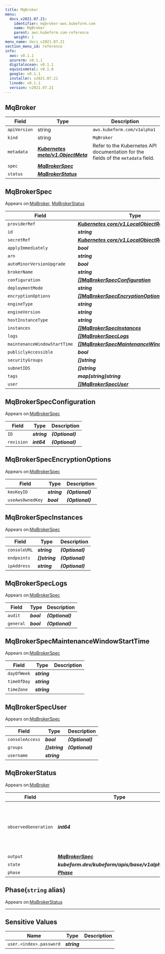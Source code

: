 ```yaml
---
title: MqBroker
menu:
  docs_v2021.07.21:
    identifier: mqbroker-aws.kubeform.com
    name: MqBroker
    parent: aws.kubeform.com-reference
    weight: 1
menu_name: docs_v2021.07.21
section_menu_id: reference
info:
  aws: v0.1.1
  azurerm: v0.1.1
  digitalocean: v0.1.1
  equinixmetal: v0.1.0
  google: v0.1.1
  installer: v2021.07.21
  linode: v0.1.1
  version: v2021.07.21
---
```


## MqBroker
| Field | Type | Description |
| ------ | ----- | ----------- |
| `apiVersion` | string | `aws.kubeform.com/v1alpha1` |
|    `kind` | string | `MqBroker` |
| `metadata` | ***[Kubernetes meta/v1.ObjectMeta](https://v1-18.docs.kubernetes.io/docs/reference/generated/kubernetes-api/v1.18/#objectmeta-v1-meta)***|Refer to the Kubernetes API documentation for the fields of the `metadata` field.|
| `spec` | ***[MqBrokerSpec](#mqbrokerspec)***||
| `status` | ***[MqBrokerStatus](#mqbrokerstatus)***||
## MqBrokerSpec

Appears on:[MqBroker](#mqbroker), [MqBrokerStatus](#mqbrokerstatus)

| Field | Type | Description |
| ------ | ----- | ----------- |
| `providerRef` | ***[Kubernetes core/v1.LocalObjectReference](https://v1-18.docs.kubernetes.io/docs/reference/generated/kubernetes-api/v1.18/#localobjectreference-v1-core)***||
| `id` | ***string***||
| `secretRef` | ***[Kubernetes core/v1.LocalObjectReference](https://v1-18.docs.kubernetes.io/docs/reference/generated/kubernetes-api/v1.18/#localobjectreference-v1-core)***||
| `applyImmediately` | ***bool***| ***(Optional)*** |
| `arn` | ***string***| ***(Optional)*** |
| `autoMinorVersionUpgrade` | ***bool***| ***(Optional)*** |
| `brokerName` | ***string***||
| `configuration` | ***[[]MqBrokerSpecConfiguration](#mqbrokerspecconfiguration)***| ***(Optional)*** |
| `deploymentMode` | ***string***| ***(Optional)*** |
| `encryptionOptions` | ***[[]MqBrokerSpecEncryptionOptions](#mqbrokerspecencryptionoptions)***| ***(Optional)*** |
| `engineType` | ***string***||
| `engineVersion` | ***string***||
| `hostInstanceType` | ***string***||
| `instances` | ***[[]MqBrokerSpecInstances](#mqbrokerspecinstances)***| ***(Optional)*** |
| `logs` | ***[[]MqBrokerSpecLogs](#mqbrokerspeclogs)***| ***(Optional)*** |
| `maintenanceWindowStartTime` | ***[[]MqBrokerSpecMaintenanceWindowStartTime](#mqbrokerspecmaintenancewindowstarttime)***| ***(Optional)*** |
| `publiclyAccessible` | ***bool***| ***(Optional)*** |
| `securityGroups` | ***[]string***||
| `subnetIDS` | ***[]string***| ***(Optional)*** |
| `tags` | ***map[string]string***| ***(Optional)*** |
| `user` | ***[[]MqBrokerSpecUser](#mqbrokerspecuser)***||
## MqBrokerSpecConfiguration

Appears on:[MqBrokerSpec](#mqbrokerspec)

| Field | Type | Description |
| ------ | ----- | ----------- |
| `ID` | ***string***| ***(Optional)*** |
| `revision` | ***int64***| ***(Optional)*** |
## MqBrokerSpecEncryptionOptions

Appears on:[MqBrokerSpec](#mqbrokerspec)

| Field | Type | Description |
| ------ | ----- | ----------- |
| `kmsKeyID` | ***string***| ***(Optional)*** |
| `useAwsOwnedKey` | ***bool***| ***(Optional)*** |
## MqBrokerSpecInstances

Appears on:[MqBrokerSpec](#mqbrokerspec)

| Field | Type | Description |
| ------ | ----- | ----------- |
| `consoleURL` | ***string***| ***(Optional)*** |
| `endpoints` | ***[]string***| ***(Optional)*** |
| `ipAddress` | ***string***| ***(Optional)*** |
## MqBrokerSpecLogs

Appears on:[MqBrokerSpec](#mqbrokerspec)

| Field | Type | Description |
| ------ | ----- | ----------- |
| `audit` | ***bool***| ***(Optional)*** |
| `general` | ***bool***| ***(Optional)*** |
## MqBrokerSpecMaintenanceWindowStartTime

Appears on:[MqBrokerSpec](#mqbrokerspec)

| Field | Type | Description |
| ------ | ----- | ----------- |
| `dayOfWeek` | ***string***||
| `timeOfDay` | ***string***||
| `timeZone` | ***string***||
## MqBrokerSpecUser

Appears on:[MqBrokerSpec](#mqbrokerspec)

| Field | Type | Description |
| ------ | ----- | ----------- |
| `consoleAccess` | ***bool***| ***(Optional)*** |
| `groups` | ***[]string***| ***(Optional)*** |
| `username` | ***string***||
## MqBrokerStatus

Appears on:[MqBroker](#mqbroker)

| Field | Type | Description |
| ------ | ----- | ----------- |
| `observedGeneration` | ***int64***| ***(Optional)*** Resource generation, which is updated on mutation by the API Server.|
| `output` | ***[MqBrokerSpec](#mqbrokerspec)***| ***(Optional)*** |
| `state` | ***kubeform.dev/kubeform/apis/base/v1alpha1.State***| ***(Optional)*** |
| `phase` | ***[Phase](#phase)***| ***(Optional)*** |
## Phase(`string` alias)

Appears on:[MqBrokerStatus](#mqbrokerstatus)

---
## Sensitive Values
| Name | Type | Description |
|------|------|-------------|
| `user.<index>.password` | ***string*** ||
